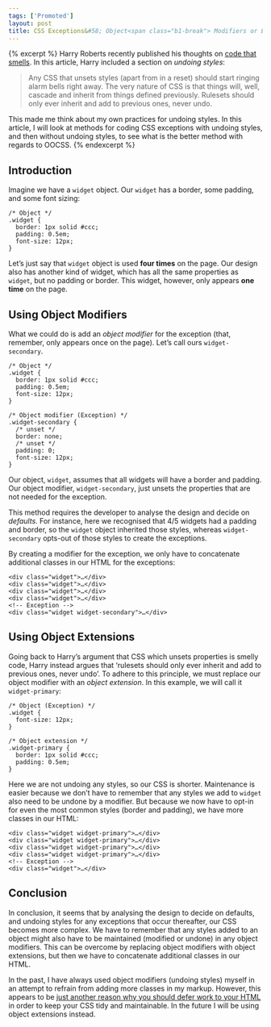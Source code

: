 ```yaml
---
tags: ['Promoted']
layout: post
title: CSS Exceptions&#58; Object<span class="b1-break"> Modifiers or Extensions?</span>
---
```


{% excerpt %}
Harry Roberts recently published his thoughts on [code that smells](http://csswizardry.com/2012/11/code-smells-in-css/). In this article, Harry included a section on *undoing styles*:

> Any CSS that unsets styles (apart from in a reset) should start ringing alarm bells right away. The very nature of CSS is that things will, well, cascade and inherit from things defined previously. Rulesets should only ever inherit and add to previous ones, never undo.

This made me think about my own practices for undoing styles. In this article, I will look at methods for coding CSS exceptions with undoing styles, and then without undoing styles, to see what is the better method with regards to OOCSS.
{% endexcerpt %}

## Introduction

Imagine we have a `widget` object. Our `widget` has a border, some padding, and some font sizing:

    /* Object */
    .widget {
      border: 1px solid #ccc;
      padding: 0.5em;
      font-size: 12px;
    }

Let’s just say that `widget` object is used **four times** on the page. Our design also has another kind of widget, which has all the same properties as `widget`, but no padding or border. This widget, however, only appears **one time** on the page.

## Using Object Modifiers

What we could do is add an *object modifier* for the exception (that, remember, only appears once on the page). Let’s call ours `widget-secondary`.

    /* Object */
    .widget {
      border: 1px solid #ccc;
      padding: 0.5em;
      font-size: 12px;
    }

    /* Object modifier (Exception) */
    .widget-secondary {
      /* unset */
      border: none;
      /* unset */
      padding: 0;
      font-size: 12px;
    }

Our object, `widget`, assumes that all widgets will have a border and padding. Our object modifier, `widget-secondary`, just unsets the properties that are not needed for the exception.

This method requires the developer to analyse the design and decide on *defaults*. For instance, here we recognised that 4/5 widgets had a padding and border, so the `widget` object inherited those styles, whereas `widget-secondary` opts-out of those styles to create the exceptions.

By creating a modifier for the exception, we only have to concatenate additional classes in our HTML for the exceptions:

    <div class="widget">…</div>
    <div class="widget">…</div>
    <div class="widget">…</div>
    <div class="widget">…</div>
    <!-- Exception -->
    <div class="widget widget-secondary">…</div>

## Using Object Extensions

Going back to Harry’s argument that CSS which unsets properties is smelly code, Harry instead argues that ‘rulesets should only ever inherit and add to previous ones, never undo’. To adhere to this principle, we must replace our object modifier with an *object extension*. In this example, we will call it `widget-primary`:

    /* Object (Exception) */
    .widget {
      font-size: 12px;
    }

    /* Object extension */
    .widget-primary {
      border: 1px solid #ccc;
      padding: 0.5em;
    }

Here we are not undoing any styles, so our CSS is shorter.   Maintenance is easier because we don’t have to remember that any styles we add to `widget` also need to be undone by a modifier. But because we now have to opt-in for even the most common styles (border and padding), we have more classes in our HTML:

    <div class="widget widget-primary">…</div>
    <div class="widget widget-primary">…</div>
    <div class="widget widget-primary">…</div>
    <div class="widget widget-primary">…</div>
    <!-- Exception -->
    <div class="widget">…</div>

## Conclusion

In conclusion, it seems that by analysing the design to decide on defaults, and undoing styles for any exceptions that occur thereafter, our CSS becomes more complex. We have to remember that any styles added to an object might also have to be maintained (modified or undone) in any object modifiers. This can be overcome by replacing object modifiers with object extensions, but then we have to concatenate additional classes in our HTML.

In the past, I have always used object modifiers (undoing styles) myself in an attempt to refrain from adding more classes in my markup. However, this appears to be [just another reason why you should defer work to your HTML](/2012/09/07/methods-for-modifying-objects-in-oocss.html) in order to keep your CSS tidy and maintainable. In the future I will be using object extensions instead.
